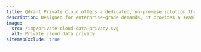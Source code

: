 ```yaml
---
title: Qdrant Private Cloud offers a dedicated, on-premise solution that guarantees supreme data privacy and sovereignty.
description: Designed for enterprise-grade demands, it provides a seamless management experience for your vector database, ensuring optimal performance and security for vector search and AI applications.
image:
  src: /img/private-cloud-data-privacy.svg
  alt: Private cloud data privacy
sitemapExclude: true
---
```



